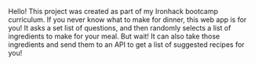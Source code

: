 Hello! This project was created as part of my Ironhack bootcamp curriculum.
If you never know what to make for dinner, this web app is for you!
It asks a set list of questions, and then randomly selects a list of ingredients to make for your meal. But wait! It can also take those ingredients and send them to an API to get a list of suggested recipes for you!
